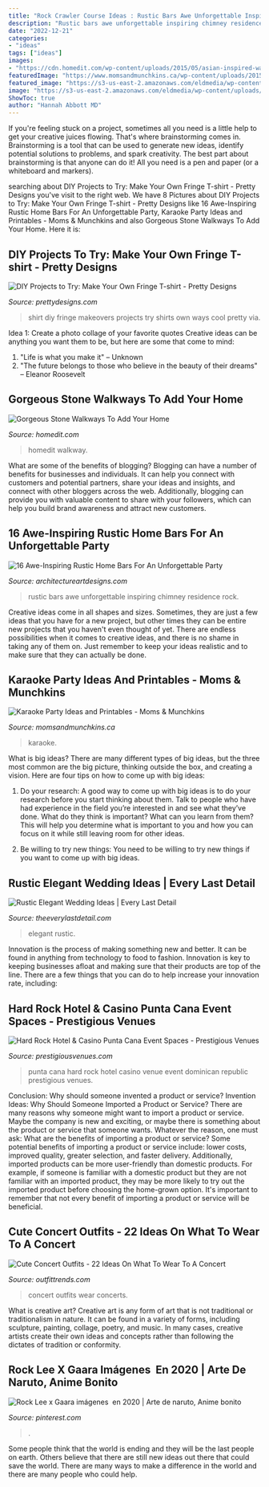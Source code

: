 ```yaml
---
title: "Rock Crawler Course Ideas : Rustic Bars Awe Unforgettable Inspiring Chimney Residence Rock"
description: "Rustic bars awe unforgettable inspiring chimney residence rock"
date: "2022-12-21"
categories:
- "ideas"
tags: ["ideas"]
images:
- "https://cdn.homedit.com/wp-content/uploads/2015/05/asian-inspired-walkway-design.jpg"
featuredImage: "https://www.momsandmunchkins.ca/wp-content/uploads/2015/09/karaoke-party-ideas-4.jpg"
featured_image: "https://s3-us-east-2.amazonaws.com/eldmedia/wp-content/uploads/2015/09/Rustic-Elegant-Wedding-Ideas-Rock-The-Ranch_0038.jpg"
image: "https://s3-us-east-2.amazonaws.com/eldmedia/wp-content/uploads/2015/09/Rustic-Elegant-Wedding-Ideas-Rock-The-Ranch_0038.jpg"
ShowToc: true
author: "Hannah Abbott MD"
---
```



If you're feeling stuck on a project, sometimes all you need is a little help to get your creative juices flowing. That's where brainstorming comes in. Brainstorming is a tool that can be used to generate new ideas, identify potential solutions to problems, and spark creativity. The best part about brainstorming is that anyone can do it! All you need is a pen and paper (or a whiteboard and markers).

	

		
searching about DIY Projects to Try: Make Your Own Fringe T-shirt - Pretty Designs you've visit to the right web. We have 8 Pictures about DIY Projects to Try: Make Your Own Fringe T-shirt - Pretty Designs like 16 Awe-Inspiring Rustic Home Bars For An Unforgettable Party, Karaoke Party Ideas and Printables - Moms &amp; Munchkins and also Gorgeous Stone Walkways To Add Your Home. Here it is:
		
    
## DIY Projects To Try: Make Your Own Fringe T-shirt - Pretty Designs

<img loading=lazy src="https://www.prettydesigns.com/wp-content/uploads/2014/05/T-shirt-Makeovers.jpg" onerror="this.onerror=null;this.src='https://tse1.mm.bing.net/th?id=OIP.TS0vuDr9ghKOmAt4o37XKQHaJz&amp;pid=15.1';" alt="DIY Projects to Try: Make Your Own Fringe T-shirt - Pretty Designs">

_Source: prettydesigns.com_

>shirt diy fringe makeovers projects try shirts own ways cool pretty via. 

	

Idea 1: Create a photo collage of your favorite quotes
Creative ideas can be anything you want them to be, but here are some that come to mind: 

1. "Life is what you make it" – Unknown
2. "The future belongs to those who believe in the beauty of their dreams" – Eleanor Roosevelt

    
## Gorgeous Stone Walkways To Add Your Home

<img loading=lazy src="https://cdn.homedit.com/wp-content/uploads/2015/05/asian-inspired-walkway-design.jpg" onerror="this.onerror=null;this.src='https://tse2.mm.bing.net/th?id=OIP.ocXq8BSqilz4C-auIm91QwHaLH&amp;pid=15.1';" alt="Gorgeous Stone Walkways To Add Your Home">

_Source: homedit.com_

>homedit walkway. 

	

What are some of the benefits of blogging?
Blogging can have a number of benefits for businesses and individuals. It can help you connect with customers and potential partners, share your ideas and insights, and connect with other bloggers across the web. Additionally, blogging can provide you with valuable content to share with your followers, which can help you build brand awareness and attract new customers.

    
## 16 Awe-Inspiring Rustic Home Bars For An Unforgettable Party

<img loading=lazy src="https://www.architectureartdesigns.com/wp-content/uploads/2015/05/16-Awe-Inspiring-Rustic-Home-Bars-For-An-Unforgettable-Party-8-630x420.jpg" onerror="this.onerror=null;this.src='https://tse2.mm.bing.net/th?id=OIP.2DL32EVDEvMuz_t2lLNAxAHaE8&amp;pid=15.1';" alt="16 Awe-Inspiring Rustic Home Bars For An Unforgettable Party">

_Source: architectureartdesigns.com_

>rustic bars awe unforgettable inspiring chimney residence rock. 

	

Creative ideas come in all shapes and sizes. Sometimes, they are just a few ideas that you have for a new project, but other times they can be entire new projects that you haven't even thought of yet. There are endless possibilities when it comes to creative ideas, and there is no shame in taking any of them on. Just remember to keep your ideas realistic and to make sure that they can actually be done.

    
## Karaoke Party Ideas And Printables - Moms &amp; Munchkins

<img loading=lazy src="https://www.momsandmunchkins.ca/wp-content/uploads/2015/09/karaoke-party-ideas-4.jpg" onerror="this.onerror=null;this.src='https://tse4.mm.bing.net/th?id=OIP.yPTGaf0NJsWtn12yFg4ZWQHaLH&amp;pid=15.1';" alt="Karaoke Party Ideas and Printables - Moms &amp; Munchkins">

_Source: momsandmunchkins.ca_

>karaoke. 

	

What is big ideas?
There are many different types of big ideas, but the three most common are the big picture, thinking outside the box, and creating a vision. Here are four tips on how to come up with big ideas:
1. Do your research: A good way to come up with big ideas is to do your research before you start thinking about them. Talk to people who have had experience in the field you’re interested in and see what they’ve done. What do they think is important? What can you learn from them? This will help you determine what is important to you and how you can focus on it while still leaving room for other ideas.

2. Be willing to try new things: You need to be willing to try new things if you want to come up with big ideas.

    
## Rustic Elegant Wedding Ideas | Every Last Detail

<img loading=lazy src="https://s3-us-east-2.amazonaws.com/eldmedia/wp-content/uploads/2015/09/Rustic-Elegant-Wedding-Ideas-Rock-The-Ranch_0038.jpg" onerror="this.onerror=null;this.src='https://tse3.mm.bing.net/th?id=OIP.5ZNeaqi3Fyj7rsNbaIAtfQHaLF&amp;pid=15.1';" alt="Rustic Elegant Wedding Ideas | Every Last Detail">

_Source: theeverylastdetail.com_

>elegant rustic. 

	

Innovation is the process of making something new and better. It can be found in anything from technology to food to fashion. Innovation is key to keeping businesses afloat and making sure that their products are top of the line. There are a few things that you can do to help increase your innovation rate, including:

    
## Hard Rock Hotel &amp; Casino Punta Cana Event Spaces - Prestigious Venues

<img loading=lazy src="https://prestigiousvenues.com/wp-content/uploads/2017/03/Conference-Venue-Hard-Rock-Hotel-Punta-Cana-Prestigious-Venues.jpg" onerror="this.onerror=null;this.src='https://tse1.mm.bing.net/th?id=OIP.DVUM5ErwziW4-IW7Q-1WvgHaDt&amp;pid=15.1';" alt="Hard Rock Hotel &amp; Casino Punta Cana Event Spaces - Prestigious Venues">

_Source: prestigiousvenues.com_

>punta cana hard rock hotel casino venue event dominican republic prestigious venues. 

	

Conclusion: Why should someone invented a product or service?
Invention Ideas: Why Should Someone Imported a Product or Service?
There are many reasons why someone might want to import a product or service. Maybe the company is new and exciting, or maybe there is something about the product or service that someone wants. Whatever the reason, one must ask: What are the benefits of importing a product or service? 
Some potential benefits of importing a product or service include: lower costs, improved quality, greater selection, and faster delivery. Additionally, imported products can be more user-friendly than domestic products. For example, if someone is familiar with a domestic product but they are not familiar with an imported product, they may be more likely to try out the imported product before choosing the home-grown option. 
It's important to remember that not every benefit of importing a product or service will be beneficial.

    
## Cute Concert Outfits - 22 Ideas On What To Wear To A Concert

<img loading=lazy src="https://www.outfittrends.com/wp-content/uploads/2015/09/cute-outfits-to-wear-to-a-concert-10.jpg" onerror="this.onerror=null;this.src='https://tse3.mm.bing.net/th?id=OIP.KbLoHUReeDEWacc0BwYiiwHaNh&amp;pid=15.1';" alt="Cute Concert Outfits - 22 Ideas On What To Wear To A Concert">

_Source: outfittrends.com_

>concert outfits wear concerts. 

	

What is creative art?
Creative art is any form of art that is not traditional or traditionalism in nature. It can be found in a variety of forms, including sculpture, painting, collage, poetry, and music. In many cases, creative artists create their own ideas and concepts rather than following the dictates of tradition or conformity.

    
## Rock Lee X Gaara Imágenes ️ En 2020 | Arte De Naruto, Anime Bonito

<img loading=lazy src="https://i.pinimg.com/736x/72/21/f0/7221f06c6445046214edf1730380a4b9.jpg" onerror="this.onerror=null;this.src='https://tse1.mm.bing.net/th?id=OIP.P210_QoLOVG-Zv7GpDzkWQHaLd&amp;pid=15.1';" alt="Rock Lee x Gaara imágenes ️ en 2020 | Arte de naruto, Anime bonito">

_Source: pinterest.com_

>. 

	

Some people think that the world is ending and they will be the last people on earth. Others believe that there are still new ideas out there that could save the world. There are many ways to make a difference in the world and there are many people who could help.

